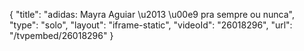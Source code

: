 {
    "title": "adidas: Mayra Aguiar \u2013 \u00e9 pra sempre ou nunca",
    "type": "solo",
    "layout": "iframe-static",
    "videoId": "26018296",
    "url": "\/tvpembed\/26018296"
}